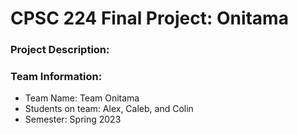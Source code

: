 # CPSC 224 Final Project: Onitama

### Project Description:


### Team Information:

- Team Name: Team Onitama
- Students on team: Alex, Caleb, and Colin
- Semester: Spring 2023



